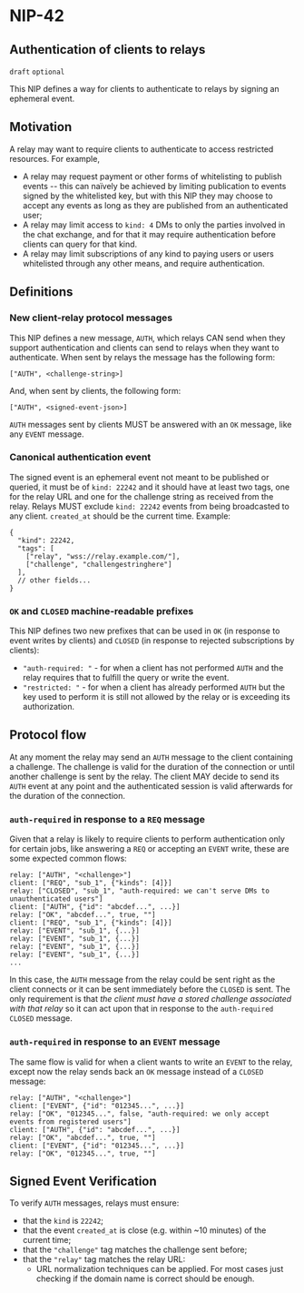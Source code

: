 NIP-42
======

Authentication of clients to relays
-----------------------------------

`draft` `optional`

This NIP defines a way for clients to authenticate to relays by signing an ephemeral event.

## Motivation

A relay may want to require clients to authenticate to access restricted resources. For example,

  - A relay may request payment or other forms of whitelisting to publish events -- this can naïvely be achieved by limiting publication to events signed by the whitelisted key, but with this NIP they may choose to accept any events as long as they are published from an authenticated user;
  - A relay may limit access to `kind: 4` DMs to only the parties involved in the chat exchange, and for that it may require authentication before clients can query for that kind.
  - A relay may limit subscriptions of any kind to paying users or users whitelisted through any other means, and require authentication.

## Definitions

### New client-relay protocol messages

This NIP defines a new message, `AUTH`, which relays CAN send when they support authentication and clients can send to relays when they want to authenticate. When sent by relays the message has the following form:

```
["AUTH", <challenge-string>]
```

And, when sent by clients, the following form:

```
["AUTH", <signed-event-json>]
```

`AUTH` messages sent by clients MUST be answered with an `OK` message, like any `EVENT` message.

### Canonical authentication event

The signed event is an ephemeral event not meant to be published or queried, it must be of `kind: 22242` and it should have at least two tags, one for the relay URL and one for the challenge string as received from the relay. Relays MUST exclude `kind: 22242` events from being broadcasted to any client. `created_at` should be the current time. Example:

```jsonc
{
  "kind": 22242,
  "tags": [
    ["relay", "wss://relay.example.com/"],
    ["challenge", "challengestringhere"]
  ],
  // other fields...
}
```

### `OK` and `CLOSED` machine-readable prefixes

This NIP defines two new prefixes that can be used in `OK` (in response to event writes by clients) and `CLOSED` (in response to rejected subscriptions by clients):

- `"auth-required: "` - for when a client has not performed `AUTH` and the relay requires that to fulfill the query or write the event.
- `"restricted: "` - for when a client has already performed `AUTH` but the key used to perform it is still not allowed by the relay or is exceeding its authorization.

## Protocol flow

At any moment the relay may send an `AUTH` message to the client containing a challenge. The challenge is valid for the duration of the connection or until another challenge is sent by the relay. The client MAY decide to send its `AUTH` event at any point and the authenticated session is valid afterwards for the duration of the connection.

### `auth-required` in response to a `REQ` message

Given that a relay is likely to require clients to perform authentication only for certain jobs, like answering a `REQ` or accepting an `EVENT` write, these are some expected common flows:

```
relay: ["AUTH", "<challenge>"]
client: ["REQ", "sub_1", {"kinds": [4]}]
relay: ["CLOSED", "sub_1", "auth-required: we can't serve DMs to unauthenticated users"]
client: ["AUTH", {"id": "abcdef...", ...}]
relay: ["OK", "abcdef...", true, ""]
client: ["REQ", "sub_1", {"kinds": [4]}]
relay: ["EVENT", "sub_1", {...}]
relay: ["EVENT", "sub_1", {...}]
relay: ["EVENT", "sub_1", {...}]
relay: ["EVENT", "sub_1", {...}]
...
```

In this case, the `AUTH` message from the relay could be sent right as the client connects or it can be sent immediately before the `CLOSED` is sent. The only requirement is that _the client must have a stored challenge associated with that relay_ so it can act upon that in response to the `auth-required` `CLOSED` message.

### `auth-required` in response to an `EVENT` message

The same flow is valid for when a client wants to write an `EVENT` to the relay, except now the relay sends back an `OK` message instead of a `CLOSED` message:

```
relay: ["AUTH", "<challenge>"]
client: ["EVENT", {"id": "012345...", ...}]
relay: ["OK", "012345...", false, "auth-required: we only accept events from registered users"]
client: ["AUTH", {"id": "abcdef...", ...}]
relay: ["OK", "abcdef...", true, ""]
client: ["EVENT", {"id": "012345...", ...}]
relay: ["OK", "012345...", true, ""]
```

## Signed Event Verification

To verify `AUTH` messages, relays must ensure:

  - that the `kind` is `22242`;
  - that the event `created_at` is close (e.g. within ~10 minutes) of the current time;
  - that the `"challenge"` tag matches the challenge sent before;
  - that the `"relay"` tag matches the relay URL:
    - URL normalization techniques can be applied. For most cases just checking if the domain name is correct should be enough.